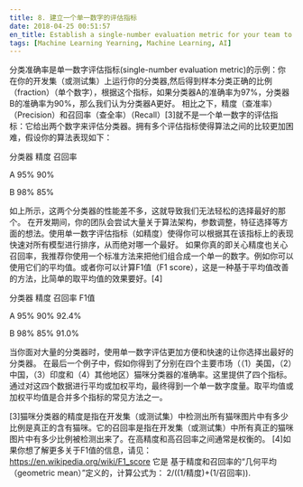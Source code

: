 ```yaml
---
title: 8. 建立一个单一数字的评估指标
date: 2018-04-25 00:51:57
en_title: Establish a single-number evaluation metric for your team to optimize
tags: [Machine Learning Yearning, Machine Learning, AI]
---
```


分类准确率是单一数字评估指标(single-number evaluation metric)的示例：你在你的开发集（或测试集）上运行你的分类器,然后得到样本分类正确的比例（fraction）（单个数字），根据这个指标，如果分类器A的准确率为97%，分类器B的准确率为90%，那么我们认为分类器A更好。
相比之下，精度（查准率）（Precision）和召回率（查全率）（Recall）[3]就不是一个单一数字的评估指标：它给出两个数字来评估分类器。拥有多个评估指标使得算法之间的比较更加困难，假设你的算法表现如下：

分类器 精度  召回率

A   95% 90%

B   98% 85%

如上所示，这两个分类器的性能差不多，这就导致我们无法轻松的选择最好的那个。
在开发期间，你的团队会尝试大量关于算法架构，参数调整，特征选择等方面的想法。使用单一数字评估指标（如精度）使得你可以根据其在该指标上的表现快速对所有模型进行排序，从而绝对哪一个最好。
如果你真的即关心精度也关心召回率，我推荐你使用一个标准方法来把他们组合成一个单一的数字。例如你可以使用它们的平均值。或者你可以计算F1值（F1 score），这是一种基于平均值改善的方法，比简单的取平均值的效果要好。[4]

分类器 精度  召回率 F1值

A   95% 90% 92.4%

B   98% 85% 91.0%

当你面对大量的分类器时，使用单一数字评估更加方便和快速的让你选择出最好的分类器。
在最后一个例子中，假如你得到了分别在四个主要市场（（1）美国，（2）中国，（3）印度和（4）其他地区）猫咪分类器的准确率。这里提供了四个指标。通过对这四个数据进行平均或加权平均，最终得到一个单一数字度量。取平均值或加权平均值是合并多个指标的常见方法之一。

[3]猫咪分类器的精度是指在开发集（或测试集）中检测出所有猫咪图片中有多少比例是真正的含有猫咪。它的召回率是指在开发集（或测试集）中所有真正的猫咪图片中有多少比例被检测出来了。在高精度和高召回率之间通常是权衡的。
[4]如果你想了解更多关于F1值的信息，请见： https://en.wikipedia.org/wiki/F1_score 它是 基于精度和召回率的“几何平均（geometric mean）”定义的，计算公式为： 2/((1/精度)+(1/召回率)).